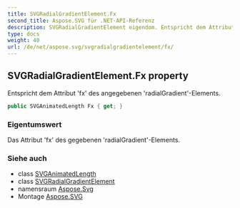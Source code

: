 ```yaml
---
title: SVGRadialGradientElement.Fx
second_title: Aspose.SVG für .NET-API-Referenz
description: SVGRadialGradientElement eigendom. Entspricht dem Attribut fx des angegebenen radialGradientElements.
type: docs
weight: 40
url: /de/net/aspose.svg/svgradialgradientelement/fx/
---
```

## SVGRadialGradientElement.Fx property

Entspricht dem Attribut 'fx' des angegebenen 'radialGradient'-Elements.

```csharp
public SVGAnimatedLength Fx { get; }
```

### Eigentumswert

Das Attribut 'fx' des gegebenen 'radialGradient'-Elements.

### Siehe auch

* class [SVGAnimatedLength](../../../aspose.svg.datatypes/svganimatedlength/)
* class [SVGRadialGradientElement](../)
* namensraum [Aspose.Svg](../../svgradialgradientelement/)
* Montage [Aspose.SVG](../../../)



